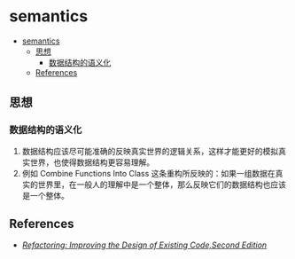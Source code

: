 # semantics

<!-- TOC -->

- [semantics](#semantics)
    - [思想](#思想)
        - [数据结构的语义化](#数据结构的语义化)
    - [References](#references)

<!-- /TOC -->


## 思想



### 数据结构的语义化
1. 数据结构应该尽可能准确的反映真实世界的逻辑关系，这样才能更好的模拟真实世界，也使得数据结构更容易理解。
2. 例如 Combine Functions Into Class 这条重构所反映的：如果一组数据在真实的世界里，在一般人的理解中是一个整体，那么反映它们的数据结构也应该是一个整体。


## References
* [*Refactoring: Improving the Design of Existing Code,Second Edition*](https://book.douban.com/subject/30332135/)
